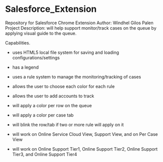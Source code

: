 Salesforce_Extension
====================

Repository for Salesforce Chrome Extension
Author: Windhel Gilos Palen
Project Description: will help support monitor/track cases on the queue by applying visual guide to the queue.

Capabilities.
+ uses HTML5 local file system for saving and loading configurations/settings
+ has a legend
+ uses a rule system to manage the monitoring/tracking of cases
+ allows the user to choose each color for each rule
+ allows the user to add accounts to track

+ will apply a color per row on the queue
+ will apply a color per case tab
+ will blink the row/tab if two or more rule will apply on it
+ will work on Online Service Cloud View, Support View, and on Per Case View
+ will work on Online Support Tier1, Online Support Tier2, Online Support Tier3, and Online Support Tier4

